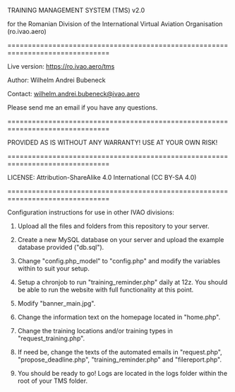 TRAINING MANAGEMENT SYSTEM (TMS) v2.0

for the Romanian Division of the 
International Virtual Aviation Organisation (ro.ivao.aero)

===============================================================================

Live version: https://ro.ivao.aero/tms

Author: Wilhelm Andrei Bubeneck

Contact: wilhelm.andrei.bubeneck@ivao.aero

Please send me an email if you have any questions.

===============================================================================

PROVIDED AS IS WITHOUT ANY WARRANTY! USE AT YOUR OWN RISK!

===============================================================================

LICENSE: Attribution-ShareAlike 4.0 International (CC BY-SA 4.0)

===============================================================================

Configuration instructions for use in other IVAO divisions:

1. Upload all the files and folders from this repository to your server.

2. Create a new MySQL database on your server and upload the example 
database provided ("db.sql").

3. Change "config.php_model" to "config.php" and modify the variables within to 
suit your setup. 

4. Setup a chronjob to run "training_reminder.php" daily at 12z. You should be able to
run the website with full functionality at this point.

5. Modify "banner_main.jpg".

6. Change the information text on the homepage located in "home.php".

7. Change the training locations and/or training types in "request_training.php".

8. If need be, change the texts of the automated emails in "request.php",
"propose_deadline.php", "training_reminder.php" and "filereport.php".

9. You should be ready to go! Logs are located in the logs folder within the root
of your TMS folder.
